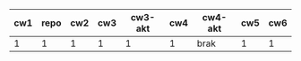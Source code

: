 | cw1 | repo | cw2 | cw3 | cw3-akt | cw4 | cw4-akt | cw5 | cw6 |
|-----|------|-----|-----|---------|-----|---------|-----|-----|
|   1 |    1 |   1 |   1 |       1 |   1 | brak    |   1 |   1 |

